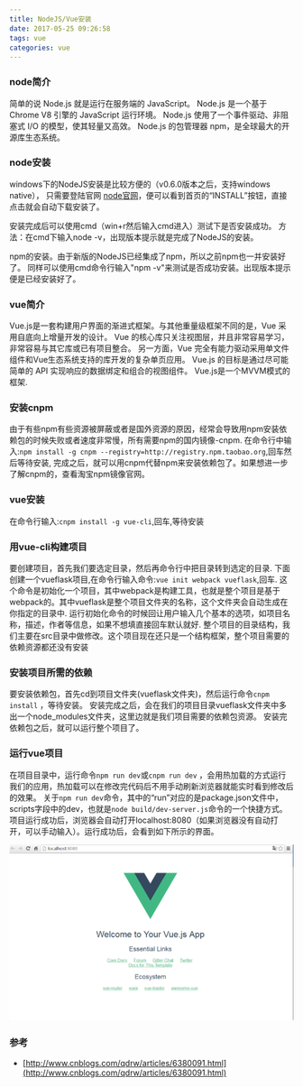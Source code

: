 ```yaml
---
title: NodeJS/Vue安装
date: 2017-05-25 09:26:58
tags: vue
categories: vue
---
```

### node简介
简单的说 Node.js 就是运行在服务端的 JavaScript。
Node.js 是一个基于 Chrome V8 引擎的 JavaScript 运行环境。 
Node.js 使用了一个事件驱动、非阻塞式 I/O 的模型，使其轻量又高效。 
Node.js 的包管理器 npm，是全球最大的开源库生态系统。

### node安装
windows下的NodeJS安装是比较方便的（v0.6.0版本之后，支持windows native），
只需要登陆官网 [node官网](http://nodejs.org/)，便可以看到首页的“INSTALL”按钮，直接点击就会自动下载安装了。

安装完成后可以使用cmd（win+r然后输入cmd进入）测试下是否安装成功。
方法：在cmd下输入node -v，出现版本提示就是完成了NodeJS的安装。

npm的安装。由于新版的NodeJS已经集成了npm，所以之前npm也一并安装好了。
同样可以使用cmd命令行输入"npm -v"来测试是否成功安装。出现版本提示便是已经安装好了。

### vue简介
Vue.js是一套构建用户界面的渐进式框架。与其他重量级框架不同的是，Vue 采用自底向上增量开发的设计。
Vue 的核心库只关注视图层，并且非常容易学习，非常容易与其它库或已有项目整合。
另一方面，Vue 完全有能力驱动采用单文件组件和Vue生态系统支持的库开发的复杂单页应用。
Vue.js 的目标是通过尽可能简单的 API 实现响应的数据绑定和组合的视图组件。
Vue.js是一个MVVM模式的框架.

### 安装cnpm
由于有些npm有些资源被屏蔽或者是国外资源的原因，经常会导致用npm安装依赖包的时候失败或者速度非常慢，所有需要npm的国内镜像-cnpm.
在命令行中输入:`npm install -g cnpm --registry=http://registry.npm.taobao.org`,回车然后等待安装,
完成之后，就可以用cnpm代替npm来安装依赖包了。如果想进一步了解cnpm的，查看淘宝npm镜像官网。

### vue安装
在命令行输入:`cnpm install -g vue-cli`,回车,等待安装

### 用vue-cli构建项目
要创建项目，首先我们要选定目录，然后再命令行中把目录转到选定的目录.
下面创建一个vueflask项目,在命令行输入命令:`vue init webpack vueflask`,回车.
这个命令是初始化一个项目，其中webpack是构建工具，也就是整个项目是基于webpack的。其中vueflask是整个项目文件夹的名称，这个文件夹会自动生成在你指定的目录中.
运行初始化命令的时候回让用户输入几个基本的选项，如项目名称，描述，作者等信息，如果不想填直接回车默认就好.
整个项目的目录结构，我们主要在src目录中做修改。这个项目现在还只是一个结构框架，整个项目需要的依赖资源都还没有安装

### 安装项目所需的依赖
要安装依赖包，首先cd到项目文件夹(vueflask文件夹)，然后运行命令`cnpm install` ，等待安装。
安装完成之后，会在我们的项目目录vueflask文件夹中多出一个node_modules文件夹，这里边就是我们项目需要的依赖包资源。
安装完依赖包之后，就可以运行整个项目了。

### 运行vue项目
在项目目录中，运行命令`npm run dev`或`cnpm run dev` ，会用热加载的方式运行我们的应用，热加载可以在修改完代码后不用手动刷新浏览器就能实时看到修改后的效果。
关于`npm run dev`命令，其中的“run”对应的是package.json文件中，scripts字段中的dev，也就是`node build/dev-server.js`命令的一个快捷方式。
 项目运行成功后，浏览器会自动打开localhost:8080（如果浏览器没有自动打开，可以手动输入）。运行成功后，会看到如下所示的界面。
 
 ![](vue-setup-2017-05-25/1.png)

 ### 参考
 * [http://www.cnblogs.com/qdrw/articles/6380091.html](http://www.cnblogs.com/qdrw/articles/6380091.html)